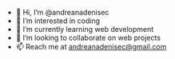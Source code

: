 - 👋 Hi, I’m @andreanadenisec
- 👀 I’m interested in coding
- 🌱 I’m currently learning web development
- 💞️ I’m looking to collaborate on web projects
- 📫 Reach me at andreanadenisec@gmail.com

<!---
andreanadenisec/andreanadenisec is a ✨ special ✨ repository because its `README.md` (this file) appears on your GitHub profile.
You can click the Preview link to take a look at your changes.
--->
